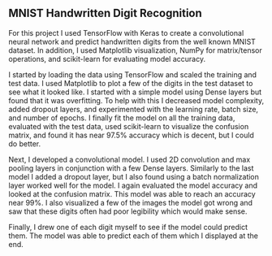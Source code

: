 ## MNIST Handwritten Digit Recognition 

For this project I used TensorFlow with Keras to create a convolutional neural network and predict handwritten digits from the well known MNIST dataset. In addition, I used Matplotlib visualization, NumPy for matrix/tensor operations, and scikit-learn for evaluating model accuracy.  

I started by loading the data using TensorFlow and scaled the training and test data. I used Matplotlib to plot a few of the digits in the test dataset to see what it looked like. I started with a simple model using Dense layers but found that it was overfitting. To help with this I decreased model complexity, added dropout layers, and experimented with the learning rate, batch size, and number of epochs. I finally fit the model on all the training data, evaluated with the test data, used scikit-learn to visualize the confusion matrix, and found it has near 97.5% accuracy which is decent, but I could do better. 

Next, I developed a convolutional model. I used 2D convolution and max pooling layers in conjunction with a few Dense layers. Similarly to the last model I added a dropout layer, but I also found using a batch normalization layer worked well for the model. I again evaluated the model accuracy and looked at the confusion matrix. This model was able to reach an accuracy near 99%. I also visualized a few of the images the model got wrong and saw that these digits often had poor legibility which would make sense. 

Finally, I drew one of each digit myself to see if the model could predict them. The model was able to predict each of them which I displayed at the end. 

